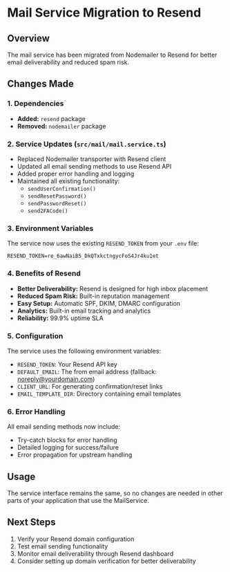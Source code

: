 # Mail Service Migration to Resend

## Overview
The mail service has been migrated from Nodemailer to Resend for better email deliverability and reduced spam risk.

## Changes Made

### 1. Dependencies
- **Added:** `resend` package
- **Removed:** `nodemailer` package

### 2. Service Updates (`src/mail/mail.service.ts`)
- Replaced Nodemailer transporter with Resend client
- Updated all email sending methods to use Resend API
- Added proper error handling and logging
- Maintained all existing functionality:
  - `sendUserConfirmation()`
  - `sendResetPassword()`
  - `sendPasswordReset()`
  - `send2FACode()`

### 3. Environment Variables
The service now uses the existing `RESEND_TOKEN` from your `.env` file:
```
RESEND_TOKEN=re_6awNaiB5_DkQTxkctngycFoS4Jr4ku1et
```

### 4. Benefits of Resend
- **Better Deliverability:** Resend is designed for high inbox placement
- **Reduced Spam Risk:** Built-in reputation management
- **Easy Setup:** Automatic SPF, DKIM, DMARC configuration
- **Analytics:** Built-in email tracking and analytics
- **Reliability:** 99.9% uptime SLA

### 5. Configuration
The service uses the following environment variables:
- `RESEND_TOKEN`: Your Resend API key
- `DEFAULT_EMAIL`: The from email address (fallback: noreply@yourdomain.com)
- `CLIENT_URL`: For generating confirmation/reset links
- `EMAIL_TEMPLATE_DIR`: Directory containing email templates

### 6. Error Handling
All email sending methods now include:
- Try-catch blocks for error handling
- Detailed logging for success/failure
- Error propagation for upstream handling

## Usage
The service interface remains the same, so no changes are needed in other parts of your application that use the MailService.

## Next Steps
1. Verify your Resend domain configuration
2. Test email sending functionality
3. Monitor email deliverability through Resend dashboard
4. Consider setting up domain verification for better deliverability 